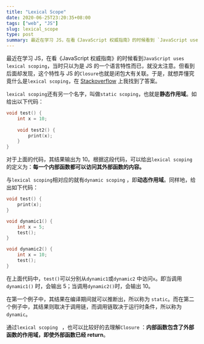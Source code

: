 ```yaml
---
title: "Lexical Scope"
date: 2020-06-25T23:20:35+08:00
tags: ["web", "JS"]
slug: lexical_scope
type: post
summary: 最近在学习 JS，在看《JavaScript 权威指南》的时候看到 `JavaScript uses lexical scoping`，当时只以为是 JS 的一个语言特性而已，就没太注意。但看到后面却发现，这个特性与 JS 的 `Closure` 也就是闭包大有关联。于是，就想弄懂究竟什么是 `lexical scoping`。
---
```


最近在学习 JS，在看《JavaScript 权威指南》的时候看到`JavaScript uses lexical scoping`，当时只以为是 JS 的一个语言特性而已，就没太注意。但看到后面却发现，这个特性与 JS 的`Closure`也就是闭包大有关联。于是，就想弄懂究竟什么是`lexical scoping`，在 [Stackoverflow](https://stackoverflow.com/questions/1047454/what-is-lexical-scope) 上我找到了答案。

`lexical scoping`还有另一个名字，叫做`static scoping`，也就是**静态作用域**。如给出以下代码：

```c
void test() {
    int x = 10;
    
    void test2() {
        print(x);
    }
}
```

对于上面的代码，其结果输出为 10。根据这段代码，可以给出`lexical scoping` 的定义为：**每一个内部函数都可以访问其外部函数的内容。**

与`lexical scoping`相对应的就有`dynamic scoping` ，即**动态作用域**。同样地，给出如下代码：

```c
void test() {
    print(x);
}

void dynamic1() {
    int x = 5;
    test();
}

void dynamic2() {
    int x = 10;
    test();
}
```

在上面代码中，`test()`可以分别从`dynamic1`或`dynamic2` 中访问`x`。即当调用`dynamic1()` 时，会输出 5；当调用`dynamic2()`时，会输出 10。

在第一个例子中，其结果在编译期间就可以推断出，所以称为 `static`。而在第二个例子中，其结果则取决于调用链，而调用链取决于运行时条件，所以称为`dynamic`。

通过`lexical scoping ` ，也可以比较好的去理解`Closure` ：**内部函数包含了外部函数的作用域，即使外部函数已经 return**。